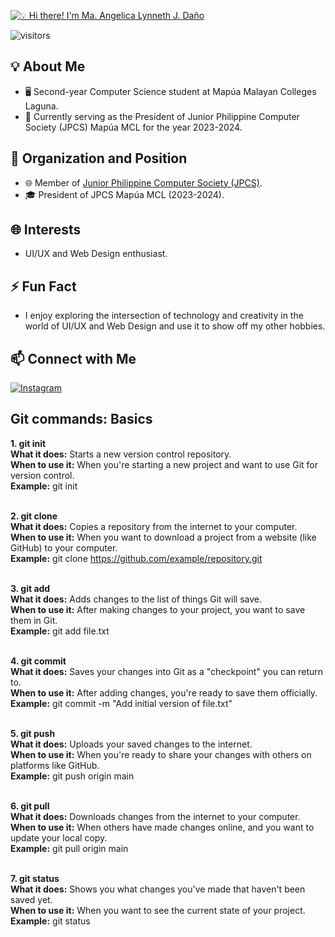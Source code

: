[<img src="https://media.giphy.com/media/v1.Y2lkPTc5MGI3NjExemFuZTNxMHB5cHVnZzZvb3drZDNqYXZ3dnlrZXg4c2tsdWJ0Mmh2biZlcD12MV9pbnRlcm5hbF9naWZfYnlfaWQmY3Q9Zw/46tGhizeUs4W4qtGR2/giphy.gif" alt="💡 Hi there! I'm Ma. Angelica Lynneth J. Daño" title="💡 Hi there! I'm Ma. Angelica Lynneth J. Daño"/>](https://github.com/MALJDano/MALJDano)

![visitors](https://vbr.wocr.tk/badge?page_id=MALJDano.MALJDano&color=00cf00)

## 💡 About Me
- 🖥 Second-year Computer Science student at Mapúa Malayan Colleges Laguna.
- 🏫 Currently serving as the President of Junior Philippine Computer Society (JPCS) Mapúa MCL for the year 2023-2024.

## 💼 Organization and Position
- 🌐 Member of [Junior Philippine Computer Society (JPCS)](https://www.facebook.com/jpcs.mmcl.official).
- 🎓 President of JPCS Mapúa MCL (2023-2024).

## 🌐 Interests
- UI/UX and Web Design enthusiast.

## ⚡ Fun Fact
- I enjoy exploring the intersection of technology and creativity in the world of UI/UX and Web Design and use it to show off my other hobbies.

## 📫 Connect with Me
   [![Instagram](https://img.shields.io/badge-kalatnigeli-purple?style=flat&logo=instagram)](https://www.instagram.com/kalatnigeli/)

##
## Git commands: Basics
**1. git init** <br />
    __What it does:__ Starts a new version control repository.<br />
    __When to use it:__ When you're starting a new project and want to use Git for version control.<br />
    __Example:__ git init <br /><br />

**2. git clone**<br />
    __What it does:__ Copies a repository from the internet to your computer.<br />
    __When to use it:__ When you want to download a project from a website (like GitHub) to your computer.<br />
    __Example:__ git clone https://github.com/example/repository.git<br /><br />

**3. git add**<br />
    __What it does:__ Adds changes to the list of things Git will save.<br />
    __When to use it:__ After making changes to your project, you want to save them in Git.<br />
    __Example:__ git add file.txt<br /><br />

**4. git commit**<br />
    __What it does:__ Saves your changes into Git as a "checkpoint" you can return to.<br />
    __When to use it:__ After adding changes, you're ready to save them officially.<br />
    __Example:__ git commit -m "Add initial version of file.txt"<br /><br />

**5. git push**<br />
    __What it does:__ Uploads your saved changes to the internet.<br />
    __When to use it:__ When you're ready to share your changes with others on platforms like GitHub.<br />
    __Example:__ git push origin main<br /><br />

**6. git pull**<br />
    __What it does:__ Downloads changes from the internet to your computer.<br />
    __When to use it:__ When others have made changes online, and you want to update your local copy.<br />
    __Example:__ git pull origin main<br /><br />

**7. git status**<br />
    __What it does:__ Shows you what changes you've made that haven't been saved yet.<br />
    __When to use it:__ When you want to see the current state of your project.<br />
    __Example:__ git status<br /><br />
